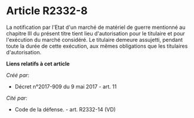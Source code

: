 # Article R2332-8

La notification par l'Etat d'un marché de matériel de guerre mentionné au chapitre III du présent titre tient lieu
d'autorisation pour le titulaire et pour l'exécution du marché considéré. Le titulaire demeure assujetti, pendant toute la
durée de cette exécution, aux mêmes obligations que les titulaires d'autorisation.

**Liens relatifs à cet article**

_Créé par_:

  - Décret n°2017-909 du 9 mai 2017 - art. 11

_Cité par_:

  - Code de la défense. - art. R2332-14 (VD)
